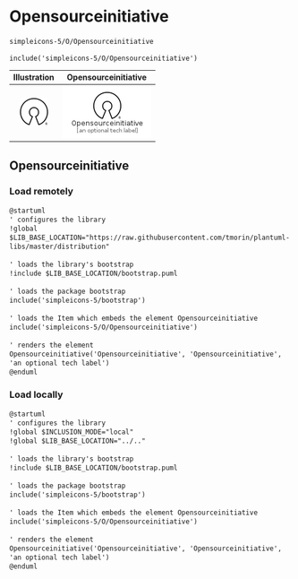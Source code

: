 # Opensourceinitiative


```text
simpleicons-5/O/Opensourceinitiative
```

```text
include('simpleicons-5/O/Opensourceinitiative')
```



| Illustration | Opensourceinitiative |
| :---: | :---: |
| ![illustration for Illustration](../../simpleicons-5/O/Opensourceinitiative.png) | ![illustration for Opensourceinitiative](../../simpleicons-5/O/Opensourceinitiative.Local.png) |




## Opensourceinitiative

### Load remotely
```plantuml
@startuml
' configures the library
!global $LIB_BASE_LOCATION="https://raw.githubusercontent.com/tmorin/plantuml-libs/master/distribution"

' loads the library's bootstrap
!include $LIB_BASE_LOCATION/bootstrap.puml

' loads the package bootstrap
include('simpleicons-5/bootstrap')

' loads the Item which embeds the element Opensourceinitiative
include('simpleicons-5/O/Opensourceinitiative')

' renders the element
Opensourceinitiative('Opensourceinitiative', 'Opensourceinitiative', 'an optional tech label')
@enduml
```

### Load locally
```plantuml
@startuml
' configures the library
!global $INCLUSION_MODE="local"
!global $LIB_BASE_LOCATION="../.."

' loads the library's bootstrap
!include $LIB_BASE_LOCATION/bootstrap.puml

' loads the package bootstrap
include('simpleicons-5/bootstrap')

' loads the Item which embeds the element Opensourceinitiative
include('simpleicons-5/O/Opensourceinitiative')

' renders the element
Opensourceinitiative('Opensourceinitiative', 'Opensourceinitiative', 'an optional tech label')
@enduml
```

